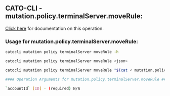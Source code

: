 
## CATO-CLI - mutation.policy.terminalServer.moveRule:
[Click here](https://api.catonetworks.com/documentation/#mutation-mutation.policy.terminalServer.moveRule) for documentation on this operation.

### Usage for mutation.policy.terminalServer.moveRule:

```bash
catocli mutation policy terminalServer moveRule -h

catocli mutation policy terminalServer moveRule <json>

catocli mutation policy terminalServer moveRule "$(cat < mutation.policy.terminalServer.moveRule.json)"

#### Operation Arguments for mutation.policy.terminalServer.moveRule ####

`accountId` [ID] - (required) N/A    
